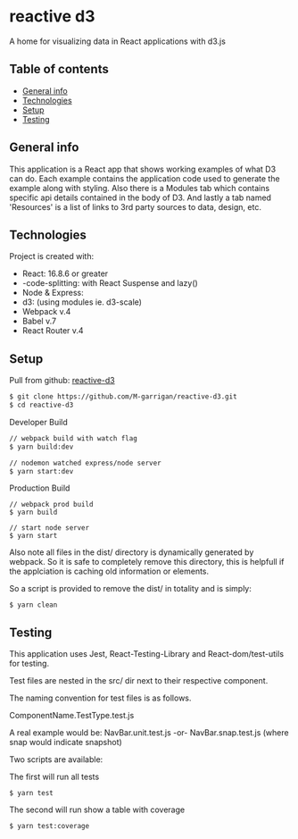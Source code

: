 # reactive d3
A home for visualizing data in React applications with d3.js

## Table of contents
* [General info](#general-info)
* [Technologies](#technologies)
* [Setup](#setup)
* [Testing](#testing)

## General info
This application is a React app that shows working examples of what D3 can do. Each example contains the application code used to generate the example along with styling. Also there is a Modules tab which contains specific api details contained in the body of D3. And lastly a tab named 'Resources' is a list of links to 3rd party sources to data, design, etc.
	
## Technologies
Project is created with:
* React: 16.8.6 or greater
* -code-splitting: with React Suspense and lazy()
* Node & Express:
* d3: (using modules ie. d3-scale)
* Webpack v.4
* Babel v.7
* React Router v.4
	
## Setup
Pull from github: [reactive-d3](https://github.com/M-garrigan/reactive-d3)

```bash
$ git clone https://github.com/M-garrigan/reactive-d3.git
$ cd reactive-d3
```

Developer Build
```bash
// webpack build with watch flag
$ yarn build:dev

// nodemon watched express/node server
$ yarn start:dev
```

Production Build
```
// webpack prod build
$ yarn build

// start node server
$ yarn start
```

Also note all files in the dist/ directory is dynamically generated by webpack. So it is safe to completely remove this directory, this is helpfull if the applciation is caching old information or elements. 

So a script is provided to remove the dist/ in totality and is simply:
```
$ yarn clean
```

## Testing

This application uses Jest, React-Testing-Library and React-dom/test-utils for testing.

Test files are nested in the src/ dir next to their respective component.

The naming convention for test files is as follows.

ComponentName.TestType.test.js

A real example would be:
NavBar.unit.test.js
-or-
NavBar.snap.test.js  (where snap would indicate snapshot)

Two scripts are available: 

The first will run all tests
```
$ yarn test
```

The second will run show a table with coverage
```
$ yarn test:coverage
```